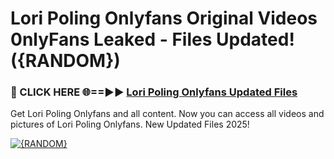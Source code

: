 # Lori Poling Onlyfans Original Videos 0nlyFans Leaked - Files Updated! ({RANDOM})

<h3>🔴 CLICK HERE 🌐==►► <a href="https://betterlinks.top/A2PfLJ" rel="nofollow">Lori Poling Onlyfans Updated Files</a></h3>

Get Lori Poling Onlyfans and all content. Now you can access all videos and pictures of Lori Poling Onlyfans. New Updated Files 2025!

[![{RANDOM}](https://i.imgur.com/ppqm5kG.gif)](https://betterlinks.top/A2PfLJ)